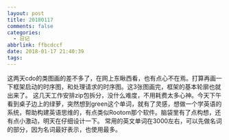 ```yaml
---
layout: post
title: 20180117
comments: false
categories:
  - 日记
abbrlink: ffbcdccf
date: 2018-01-17 21:40:39
tags:
---
```


这两天cdo的类图画的差不多了，在网上东瞅西看，也有点心不在焉。打算再画一下框架启动的时序图，和处理请求的时序图。这3张图画完，框架的基本轮廓也就出来了。
这几天工作安排zip包拆分，没什么难度，不用耗费太多心神。今天下午看到桌子边上的绿萝，突然想到green这个单词，就有了灵感，想做一个学英语的系统，帮助构建英语思维的，有点类似Rootom那个软件。脑袋里有了点构想，还有点小激动，明天在仔细设计一下。
常用的英文单词在3000左右，可以先做名词的部分，因为名词最好表示，也使用最多。